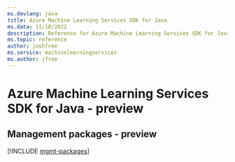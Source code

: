 ```yaml
---
ms.devlang: java
title: Azure Machine Learning Services SDK for Java
ms.data: 11/10/2022
description: Reference for Azure Machine Learning Services SDK for Java
ms.topic: reference
author: joshfree
ms.service: machinelearningservices
ms.author: jfree
---
```

# Azure Machine Learning Services SDK for Java - preview

## Management packages - preview
[!INCLUDE [mgmt-packages](machine-learning-services-mgmt-index.md)]